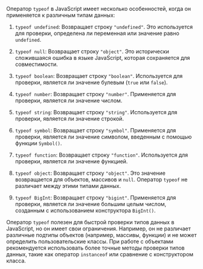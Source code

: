 Оператор `typeof` в JavaScript имеет несколько особенностей, когда он применяется к различным типам данных:

1. `typeof undefined`: Возвращает строку `"undefined"`. Это используется для проверки, определена ли переменная или значение равно `undefined`.

2. `typeof null`: Возвращает строку `"object"`. Это исторически сложившаяся ошибка в языке JavaScript, которая сохраняется для совместимости.

3. `typeof boolean`: Возвращает строку `"boolean"`. Используется для проверки, является ли значение булевым (`true` или `false`).

4. `typeof number`: Возвращает строку `"number"`. Применяется для проверки, является ли значение числом.

5. `typeof string`: Возвращает строку `"string"`. Используется для проверки, является ли значение строкой.

6. `typeof symbol`: Возвращает строку `"symbol"`. Применяется для проверки, является ли значение символом, введенным с помощью функции `Symbol()`.

7. `typeof function`: Возвращает строку `"function"`. Используется для проверки, является ли значение функцией.

8. `typeof object`: Возвращает строку `"object"`. Это значение возвращается для объектов, массивов и `null`. Оператор `typeof` не различает между этими типами данных.

9. `typeof BigInt`: Возвращает строку `"bigint"`. Применяется для проверки, является ли значение большим целым числом, созданным с использованием конструктора `BigInt()`.

Оператор `typeof` полезен для быстрой проверки типов данных в JavaScript, но он имеет свои ограничения. Например, он не различает различные подтипы объектов (например, массивы, функции) и не может определить пользовательские классы. При работе с объектами рекомендуется использовать более точные методы проверки типов данных, такие как оператор `instanceof` или сравнение с конструктором класса.